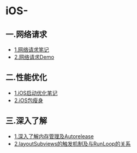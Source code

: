 # iOS-
一.网络请求
-----
* [1.网络请求笔记](http://note.youdao.com/noteshare?id=3f6f7160226c4736738bb056dbb3604e)
* [2.网络请求Demo](https://github.com/Anyong123456/LWHNetworkHelper)

二.性能优化
-----
* [1.iOS启动优化笔记](http://note.youdao.com/noteshare?id=1bc2da1a22b20c8aba3a8e114e7aad4e)
* [2.iOS包瘦身](http://note.youdao.com/noteshare?id=65d7131e1a7137115cb2a04ef012048d)

三.深入了解
-----
* [1.深入了解内存管理及Autorelease](http://note.youdao.com/noteshare?id=156fc1d1e9a60245752316404d38636f)
* [2.layoutSubviews的触发机制及与RunLoop的关系](http://note.youdao.com/noteshare?id=68c75935fb66b1210cf9393919425799)



